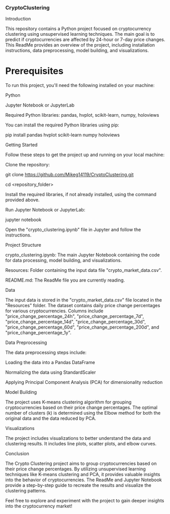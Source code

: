 ### CryptoClustering

Introduction


This repository contains a Python project focused on cryptocurrency clustering using unsupervised learning techniques. The main goal is to predict if cryptocurrencies are affected by 24-hour or 7-day price changes. This ReadMe provides an overview of the project, including installation instructions, data preprocessing, model building, and visualizations.


# Prerequisites


To run this project, you'll need the following installed on your machine:

Python

Jupyter Notebook or JupyterLab

Required Python libraries: pandas, hvplot, scikit-learn, numpy, holoviews


You can install the required Python libraries using pip:

pip install pandas hvplot scikit-learn numpy holoviews


Getting Started


Follow these steps to get the project up and running on your local machine:

Clone the repository:

git clone https://github.com/Mikeg14119/CryptoClustering.git

cd <repository_folder>

Install the required libraries, if not already installed, using the command provided above.


Run Jupyter Notebook or JupyterLab:

jupyter notebook

Open the "crypto_clustering.ipynb" file in Jupyter and follow the instructions.


Project Structure

crypto_clustering.ipynb: The main Jupyter Notebook containing the code for data processing, model building, and visualizations.

Resources: Folder containing the input data file "crypto_market_data.csv".

README.md: The ReadMe file you are currently reading.


Data


The input data is stored in the "crypto_market_data.csv" file located in the "Resources" folder. The dataset contains daily price change percentages for various cryptocurrencies. Columns include "price_change_percentage_24h", "price_change_percentage_7d", "price_change_percentage_14d", "price_change_percentage_30d", "price_change_percentage_60d", "price_change_percentage_200d", and "price_change_percentage_1y".


Data Preprocessing


The data preprocessing steps include:

Loading the data into a Pandas DataFrame

Normalizing the data using StandardScaler

Applying Principal Component Analysis (PCA) for dimensionality reduction


Model Building

The project uses K-means clustering algorithm for grouping cryptocurrencies based on their price change percentages. The optimal number of clusters (k) is determined using the Elbow method for both the original data and the data reduced by PCA.


Visualizations

The project includes visualizations to better understand the data and clustering results. It includes line plots, scatter plots, and elbow curves.


Conclusion

The Crypto Clustering project aims to group cryptocurrencies based on their price change percentages. By utilizing unsupervised learning techniques like K-means clustering and PCA, it provides valuable insights into the behavior of cryptocurrencies. The ReadMe and Jupyter Notebook provide a step-by-step guide to recreate the results and visualize the clustering patterns.

Feel free to explore and experiment with the project to gain deeper insights into the cryptocurrency market!
